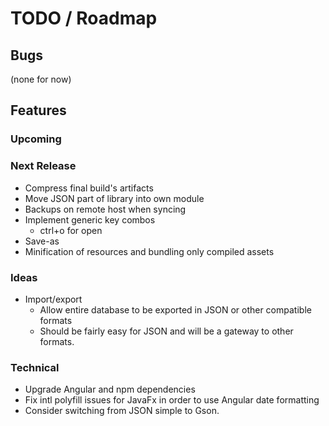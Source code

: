 # TODO / Roadmap

## Bugs
(none for now)

## Features
### Upcoming

### Next Release
- Compress final build's artifacts
- Move JSON part of library into own module
- Backups on remote host when syncing
- Implement generic key combos
  - ctrl+o for open
- Save-as
- Minification of resources and bundling only compiled assets

### Ideas
- Import/export
  - Allow entire database to be exported in JSON or other compatible formats
  - Should be fairly easy for JSON and will be a gateway to other formats.

### Technical
- Upgrade Angular and npm dependencies
- Fix intl polyfill issues for JavaFx in order to use Angular date formatting
- Consider switching from JSON simple to Gson.
